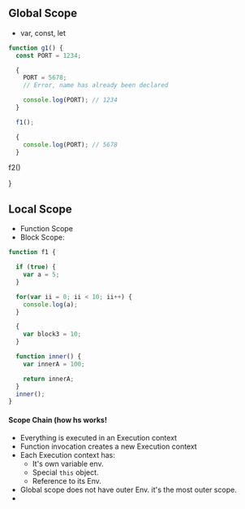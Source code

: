 Global Scope
------------

- var, const, let

```js
function g1() {
  const PORT = 1234;

  {
    PORT = 5678; 
    // Error, name has already been declared

    console.log(PORT); // 1234
  }

  f1();

  {
    console.log(PORT); // 5678
  }
  ```
  f2()

}

Local Scope
-----------  

- Function Scope
- Block Scope:

```js
function f1 {

  if (true) {
    var a = 5;
  } 

  for(var ii = 0; ii < 10; ii++) {
    console.log(a);
  }

  {
    var block3 = 10;
  }

  function inner() {
    var innerA = 100;

    return innerA;
  }
  inner();
}
```


#### Scope Chain (how hs works!

- Everything is executed in an Execution context
- Function invocation creates a new Execution context
- Each Execution context has:
  - It's own variable env.
  - Special `this` object.
  - Reference to its Env.
- Global scope does not have outer Env. it's the most outer scope.
- 
